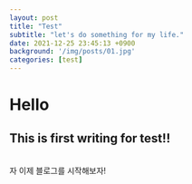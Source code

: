 ```yaml
---
layout: post
title: "Test"
subtitle: "let's do something for my life."
date: 2021-12-25 23:45:13 +0900
background: '/img/posts/01.jpg'
categories: [test]
---
```


# Hello

## This is first writing for test!!  

<br>
자 이제 블로그를 시작해보자!

